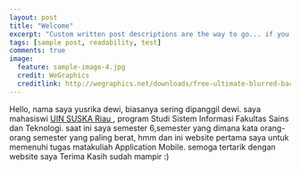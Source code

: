 ```yaml
---
layout: post
title: "Welcome"
excerpt: "Custom written post descriptions are the way to go... if you're not lazy."
tags: [sample post, readability, test]
comments: true
image:
  feature: sample-image-4.jpg
  credit: WeGraphics
  creditlink: http://wegraphics.net/downloads/free-ultimate-blurred-background-pack/
---
```

Hello, nama saya yusrika dewi, biasanya sering dipanggil dewi.
saya mahasiswi <a href="http://uin-suska.ac.id/"> UIN SUSKA Riau </a>,  program Studi Sistem Informasi <a href="http://sif.uin-suska.ac.id/"> </a> Fakultas Sains dan Teknologi.
saat ini saya semester 6,semester yang dimana kata orang-orang semester yang paling berat, hmm dan ini website pertama saya untuk memenuhi tugas matakuliah Application Mobile.
semoga tertarik dengan website saya
Terima Kasih sudah mampir :)
